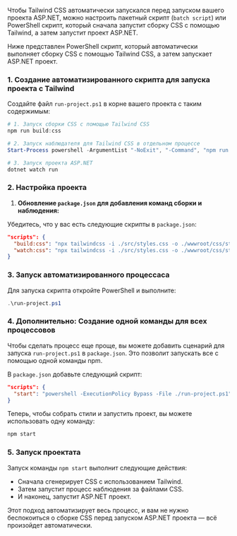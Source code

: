 Чтобы Tailwind CSS автоматически запускался перед запуском вашего проекта ASP.NET, можно настроить пакетный скрипт (`batch script`) или PowerShell скрипт, который сначала запустит сборку CSS с помощью Tailwind, а затем запустит проект ASP.NET. 

Ниже представлен PowerShell скрипт, который автоматически выполняет сборку CSS с помощью Tailwind CSS, а затем запускает ASP.NET проект.

### 1. **Создание автоматизированного скрипта для запуска проекта с Tailwind**

Создайте файл `run-project.ps1` в корне вашего проекта с таким содержимым:

```powershell
# 1. Запуск сборки CSS с помощью Tailwind CSS
npm run build:css

# 2. Запуск наблюдателя для Tailwind CSS в отдельном процессе
Start-Process powershell -ArgumentList "-NoExit", "-Command", "npm run watch:css"

# 3. Запуск проекта ASP.NET
dotnet watch run
```
### 2. Настройка проекта

1. **Обновление `package.json` для добавления команд сборки и наблюдения:**

Убедитесь, что у вас есть следующие скрипты в `package.json`:

```json
"scripts": {
  "build:css": "npx tailwindcss -i ./src/styles.css -o ./wwwroot/css/styles.css --minify",
  "watch:css": "npx tailwindcss -i ./src/styles.css -o ./wwwroot/css/styles.css --watch"
}
```
### 3. **Запуск автоматизированного процессаса**

Для запуска скрипта откройте PowerShell и выполните:

```powershell
.\run-project.ps1
```
### 4. **Дополнительно: Создание одной команды для всех процессовов**

Чтобы сделать процесс еще проще, вы можете добавить сценарий для запуска `run-project.ps1` в `package.json`. Это позволит запускать все с помощью одной команды npm.

В `package.json` добавьте следующий скрипт:
```json
"scripts": {
  "start": "powershell -ExecutionPolicy Bypass -File ./run-project.ps1"
}
```
Теперь, чтобы собрать стили и запустить проект, вы можете использовать одну команду:

```bash
npm start
```
### 5. **Запуск проектата**

Запуск команды `npm start` выполнит следующие действия:
- Сначала сгенерирует CSS с использованием Tailwind.
- Затем запустит процесс наблюдения за файлами CSS.
- И наконец, запустит ASP.NET проект.

Этот подход автоматизирует весь процесс, и вам не нужно беспокоиться о сборке CSS перед запуском ASP.NET проекта — всё произойдет автоматически.
